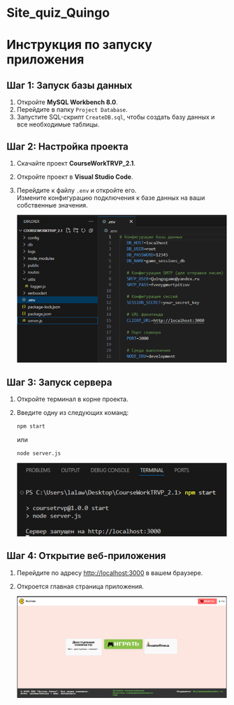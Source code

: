 # Site_quiz_Quingo

# Инструкция по запуску приложения

## Шаг 1: Запуск базы данных

1. Откройте **MySQL Workbench 8.0**.
2. Перейдите в папку `Project Database`.
3. Запустите SQL-скрипт `CreateDB.sql`, чтобы создать базу данных и все необходимые таблицы.

## Шаг 2: Настройка проекта

1. Скачайте проект **CourseWorkTRVP_2.1**.
2. Откройте проект в **Visual Studio Code**.
3. Перейдите к файлу `.env` и откройте его.  
   Измените конфигурацию подключения к базе данных на ваши собственные значения.

   ![Редактирование файла .env](screenshoot/image1.png)

## Шаг 3: Запуск сервера

1. Откройте терминал в корне проекта.
2. Введите одну из следующих команд:

   ```bash
   npm start
   ```

   или

   ```bash
   node server.js
   ```

   ![Запуск сервера](screenshoot/image2.png)

## Шаг 4: Открытие веб-приложения

1. Перейдите по адресу [http://localhost:3000](http://localhost:3000) в вашем браузере.
2. Откроется главная страница приложения.

   ![Главная страница приложения](screenshoot/image3.png)
